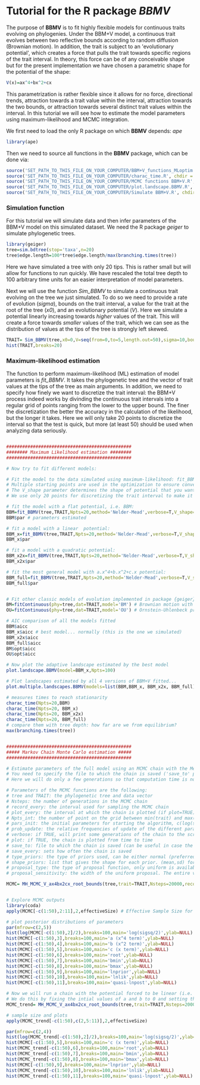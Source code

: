 # Tutorial for the R package *BBMV*

The purpose of **BBMV** is to fit highly flexible models for continuous traits evolving on phylogenies. Under the BBM+V model, a continuous trait evolves between two reflective bounds according to random diffusion (Brownian motion). In addition, the trait is   subject to an 'evolutionary potential', which creates a force that pulls the trait towards specific regions of the trait interval. In theory, this force can be of any conceivable shape but for the present implementation we have chosen a parametric shape for the potential of the shape:
```r
V(x)=ax^4+bx^2+cx 
```

This parametrization is rather flexible since it allows for no force, directional trends, attraction towards a trait value within the interval, attraction towards the two bounds, or attraction towards several distinct trait values within the interval. In this tutorial we will see how to estimate the model parameters using maximum-likelihood and MCMC integration.

We first need to load the only R package on which **BBMV** depends: *ape*
```r
library(ape)
```
Then we need to source all functions in the **BBMV** package, which can be done via:
```r
source('SET_PATH_TO_THIS_FILE_ON_YOUR_COMPUTER/BBM+V_functions_MLoptim.R', chdir = TRUE)
source('SET_PATH_TO_THIS_FILE_ON_YOUR_COMPUTER/charac_time.R', chdir = TRUE)
source('SET_PATH_TO_THIS_FILE_ON_YOUR_COMPUTER/MCMC functions BBM+V.R', chdir = TRUE)
source('SET_PATH_TO_THIS_FILE_ON_YOUR_COMPUTER/plot.landscape.BBMV.R', chdir = TRUE)
source('SET_PATH_TO_THIS_FILE_ON_YOUR_COMPUTER/Simulate BBM+V.R', chdir = TRUE)
```

### Simulation function
For this tutorial we will simulate data and then infer parameters of the BBM+V model on this simulated dataset. We need the R package *geiger* to simulate phylogenetic trees.
```r
library(geiger)
tree=sim.bdtree(stop='taxa',n=20)
tree$edge.length=100*tree$edge.length/max(branching.times(tree))
```
Here we have simulated a tree with only 20 tips. This is rather small but will allow for functions to run quickly. We have rescaled the total tree depth to 100 arbitrary time units for an easier interpretation of model parameters. 

Next we will use the function *Sim_BBMV* to simulate a continuous trait evolving on the tree we just simulated. To do so we need to provide a rate of evolution (*sigma*), bounds on the trait interval, a value for the trait at the root of the tree (*x0*), and an evolutionary potential (*V*). Here we simulate a potential linearly increasing towards *higher* values of the trait. This will create a force towards *smaller* values of the trait, which we can see as the distribution of values at the tips of the tree is strongly left skewed.
```r
TRAIT= Sim_BBMV(tree,x0=0,V=seq(from=0,to=5,length.out=50),sigma=10,bounds=c(-5, 5))
hist(TRAIT,breaks=20)
```
### Maximum-likelihood estimation
The function to perform maximum-likelihood (ML) estimation of model parameters is *fit_BBMV*. It takes the phylogenetic tree and the vector of trait values at the tips of the tree as main arguments. In addition, we need to specify how finely we want to discretize the trait interval: the BBM+V process indeed works by divinding the continuous trait intervals into a regular grid of points ranging from the lower to the upper bound. The finer the discretization the better the accuracy in the calculation of the likelihood, but the longer it takes. Here we will only take 20 points to discretize the interval so that the test is quick, but more (at least 50) should be used when analyzing data seriously.

```r

###############################################
######## Maximum Likelihood estimation ########
###############################################

# Now try to fit different models:

# Fit the model to the data simulated using maximum-likelihood: fit_BBMV is the main function that does it.
# Multiple starting points are used in the optimization to ensure convergence
# The V_shape parameter determines the shape of potential that you want to fit
# We use only 20 points for discretizing the trait interval to make it faster, but more points should be used on empirical datasets

# fit the model with a flat potential, i.e. BBM:
BBM=fit_BBMV(tree,TRAIT,Npts=20,method='Nelder-Mead',verbose=T,V_shape='flat')
BBM$par # parameters estimated

# fit a model with a linear  potential: 
BBM_x=fit_BBMV(tree,TRAIT,Npts=20,method='Nelder-Mead',verbose=T,V_shape='linear')
BBM_x$par

# fit a model with a quadratic potential:
BBM_x2x=fit_BBMV(tree,TRAIT,Npts=20,method='Nelder-Mead',verbose=T,V_shape='quadratic')
BBM_x2x$par

# fit the most general model with a.x^4+b.x^2+c.x potential:
BBM_full=fit_BBMV(tree,TRAIT,Npts=20,method='Nelder-Mead',verbose=T,V_shape='full')
BBM_full$par


# Fit other classic models of evolution implemented in package {geiger}
BM=fitContinuous(phy=tree,dat=TRAIT,model='BM') # Brownian motion with no bounds
OU=fitContinuous(phy=tree,dat=TRAIT,model='OU') # Ornstein-Uhlenbeck process with a single optimum

# AIC comparison of all the models fitted
BBM$aicc
BBM_x$aicc # best model... normally (this is the one we simulated)
BBM_x2x$aicc
BBM_full$aicc
BM$opt$aicc
OU$opt$aicc

# Now plot the adaptive landscape estimated by the best model
plot.landscape.BBMV(model=BBM_x,Npts=100)

# Plot landscapes estimated by all 4 versions of BBM+V fitted...
plot.multiple.landscapes.BBMV(models=list(BBM,BBM_x, BBM_x2x, BBM_full),Npts=100,ylim=c(0,0.06))

# measures times to reach stationarity
charac_time(Npts=20,BBM)
charac_time(Npts=20, BBM_x)
charac_time(Npts=20, BBM_x2x)
charac_time(Npts=20, BBM_full)
# compare them with tree depth: how far are we from equilibrium?
max(branching.times(tree))


###############################################
##### Markov Chain Monte Carlo estimation #####
###############################################

# Estimate parameters of the full model using an MCMC chain with the Metropolis Hastings algorithm and a simple Gibbs sampler
# You need to specify the file to which the chain is saved ('save_to' parameter)
# Here we will do only a few generations so that computation time is not too long but for analysing real datasets you should monitor MCMC convergence (see below)

# Parameters of the MCMC functions are the following:
# tree and TRAIT: the phylogenetic tree and data vector
# Nsteps: the number of generations in the MCMC chain
# record_every: the interval used for sampling the MCMC chain
# plot_every: the interval at which the chain is plotted (if plot=TRUE).
# Npts_int: the number of point on the grid between min(trait) and max(trait)
# pars_init: the initial parameters for starting the algorithm, c(log(sig2/2),a,b,c,x0,Bmin,Bmax). Be careful since x0 is actually the point on the grid (between 1 and Npts_int), not the actual root value
# prob_update: the relative frequencies of update of the different parameters of the model
# verbose: if TRUE, will print some generations of the chain to the screen
# plot: if TRUE, the chain is plotted from time to time
# save_to: file to which the chain is saved (can be useful in case the chain crashes)
# save_every: sets how often the chain is saved
# type_priors: the type of priors used, can be either normal (preferred) or uniform for log(sig2/2), a, b and c, ; and can only be discrete uniform for bounds and x0
# shape_priors: list that gives the shape for each prior. (mean,sd) for normal priors and (min,max) for continuous uniform priors. The shape is not specified for the root prior, since it is fixed to be discrete uniform on the grid. Values for the priors on the bounds (discrete uniform) give the maximum number of points that can be added on the trait grid outside of the observed trait interval
# proposal_type: the type of proposal function, only uniform is available
# proposal_sensitivity: the width of the uniform proposal. The entire value for x0, Bmin, and Bmax give how many steps at a time can be travelled on the trait grid (better to keep it to 1)

MCMC= MH_MCMC_V_ax4bx2cx_root_bounds(tree,trait=TRAIT,Nsteps=20000,record_every=100,plot_every=500,Npts_int=20,pars_init=c(-8,0,0,0,5,min(TRAIT),max(TRAIT)),prob_update=c(0.05,0.3,0.3,0.15,0.15,0.05,0.05),verbose=TRUE,plot=TRUE,save_to='~/Desktop/testMCMC1.Rdata',save_every=1000,type_priors=c(rep('Normal',4),rep('Uniform',3)),shape_priors=list(c(0,2),c(0,2),c(0,2),c(0,2),NA,30,30),proposal_type='Uniform',proposal_sensitivity=c(1,0.5,0.5,0.5,1,1,1),prior.only=F)


# Explore MCMC outputs
library(coda)
apply(MCMC[-c(1:50),2:11],2,effectiveSize) # Effective Sample Size for sampling of parameters, ideally we should aim for something >100. Here we have removed the 50 first samples as burnin.

# plot posterior distributions of parameters
par(mfrow=c(2,5))
hist(log(MCMC[-c(1:50),2]/2),breaks=100,main='log(sigsq/2)',ylab=NULL)
hist(MCMC[-c(1:50),3],breaks=100,main='a (x^4 term)',ylab=NULL)
hist(MCMC[-c(1:50),4],breaks=100,main='b (x^2 term)',ylab=NULL)
hist(MCMC[-c(1:50),5],breaks=100,main='c (x term)',ylab=NULL)
hist(MCMC[-c(1:50),6],breaks=100,main='root',ylab=NULL)
hist(MCMC[-c(1:50),7],breaks=100,main='bmin',ylab=NULL)
hist(MCMC[-c(1:50),8],breaks=100,main='bmax',ylab=NULL)
hist(MCMC[-c(1:50),9],breaks=100,main='lnprior',ylab=NULL)
hist(MCMC[-c(1:50),10],breaks=100,main='lnlik',ylab=NULL)
hist(MCMC[-c(1:50),11],breaks=100,main='quasi-lnpost',ylab=NULL)

# Now we will run a chain with the potential forced to be linear (i.e. what we simulated)
# We do this by fixing the intial values of a and b to 0 and setting their probabilities of update to zero: they will never be updated
MCMC_trend= MH_MCMC_V_ax4bx2cx_root_bounds(tree,trait=TRAIT,Nsteps=20000,record_every=100,plot_every=500,Npts_int=20,pars_init=c(-8,0,0,0,5,min(TRAIT),max(TRAIT)),prob_update=c(0.05,0.,0.,0.15,0.15,0.05,0.05),verbose=TRUE,plot=TRUE,save_to='~/Desktop/testMCMC1.Rdata',save_every=1000,type_priors=c(rep('Normal',4),rep('Uniform',3)),shape_priors=list(c(0,2),c(0,2),c(0,2),c(0,2),NA,30,30),proposal_type='Uniform',proposal_sensitivity=c(1,0.5,0.5,0.5,1,1,1),prior.only=F)

# sample size and plots
apply(MCMC_trend[-c(1:50),c(2,5:11)],2,effectiveSize)

par(mfrow=c(2,4))
hist(log(MCMC_trend[-c(1:50),2]/2),breaks=100,main='log(sigsq/2)',ylab=NULL)
hist(MCMC[-c(1:50),5],breaks=100,main='c (x term)',ylab=NULL)
hist(MCMC_trend[-c(1:50),6],breaks=100,main='root',ylab=NULL)
hist(MCMC_trend[-c(1:50),7],breaks=100,main='bmin',ylab=NULL)
hist(MCMC_trend[-c(1:50),8],breaks=100,main='bmax',ylab=NULL)
hist(MCMC[-c(1:50),9],breaks=100,main='lnprior',ylab=NULL)
hist(MCMC_trend[-c(1:50),10],breaks=100,main='lnlik',ylab=NULL)
hist(MCMC_trend[-c(1:50),11],breaks=100,main='quasi-lnpost',ylab=NULL)
```
